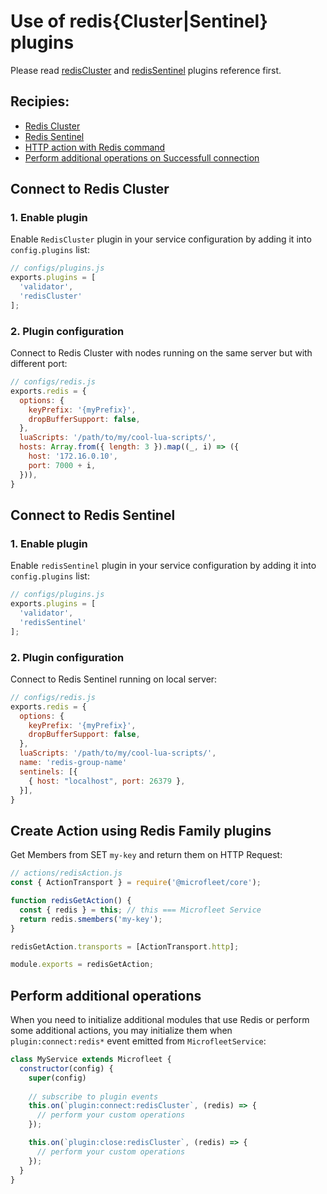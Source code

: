 # Use of redis{Cluster|Sentinel} plugins
Please read [redisCluster](../reference/redis/cluster.md) and [redisSentinel](../reference/redis/sentinel.md) plugins reference first.

## Recipies:
* [Redis Cluster](#connect-to-redis-cluster)
* [Redis Sentinel](#connect-to-redis-sentinel)
* [HTTP action with Redis command](#create-action-using-redis-family-plugins)
* [Perform additional operations on Successfull connection](#perform-additional-operations)
## Connect to Redis Cluster
### 1. Enable plugin
Enable `RedisCluster` plugin in your service configuration by adding it into `config.plugins` list:

```js
// configs/plugins.js
exports.plugins = [
  'validator',
  'redisCluster'
];
```

### 2. Plugin configuration
Connect to Redis Cluster with nodes running on the same server but with different port:
```js
// configs/redis.js
exports.redis = {
  options: {
    keyPrefix: '{myPrefix}',
    dropBufferSupport: false,
  },
  luaScripts: '/path/to/my/cool-lua-scripts/',
  hosts: Array.from({ length: 3 }).map((_, i) => ({
    host: '172.16.0.10',
    port: 7000 + i,
  })),
}
```

## Connect to Redis Sentinel
### 1. Enable plugin
Enable `redisSentinel` plugin in your service configuration by adding it into `config.plugins` list:

```js
// configs/plugins.js
exports.plugins = [
  'validator',
  'redisSentinel'
];
```

### 2. Plugin configuration
Connect to Redis Sentinel running on local server:
```js
// configs/redis.js
exports.redis = {
  options: {
    keyPrefix: '{myPrefix}',
    dropBufferSupport: false,
  },
  luaScripts: '/path/to/my/cool-lua-scripts/',
  name: 'redis-group-name'
  sentinels: [{
    { host: "localhost", port: 26379 },
  }],
}
```

## Create Action using Redis Family plugins
Get Members from SET `my-key` and return them on HTTP Request:
```js
// actions/redisAction.js
const { ActionTransport } = require('@microfleet/core');

function redisGetAction() {
  const { redis } = this; // this === Microfleet Service
  return redis.smembers('my-key');
}

redisGetAction.transports = [ActionTransport.http];

module.exports = redisGetAction;
```

## Perform additional operations
When you need to initialize additional modules that use Redis or perform some additional actions, you may initialize them when `plugin:connect:redis*` event emitted from `MicrofleetService`:

```js
class MyService extends Microfleet {
  constructor(config) {
    super(config)
    
    // subscribe to plugin events
    this.on(`plugin:connect:redisCluster`, (redis) => {
      // perform your custom operations
    });

    this.on(`plugin:close:redisCluster`, (redis) => {
      // perform your custom operations
    });
  }
}
```
